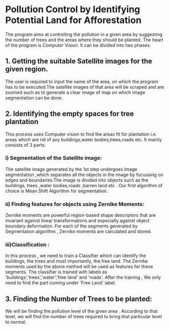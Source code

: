 # Pollution Control by Identifying Potential Land for Afforestation 

The program aims at controlling the pollution in a given area by suggesting the number of trees and the areas where they should be planted. The heart of the program is Computer Vision. It can be divided into two phases:

## 1. Getting the suitable Satellite images for the given region.

The user is required to input the name of the area, on which the program has to be executed.The satellite images of that area will be scraped and are zoomed such as to generate a clear image of map on which image segmentation can be done.

## 2. Identifying the empty spaces for tree plantation

This process uses Computer vision to find the areas fit for plantation i.e. areas which are rid of any buildings,water bodies,trees,roads etc. It mainly consists of 3 parts:

### i) Segmentation of the Satellite image: 
The satellite image generated by the 1st step undergoes Image segmentation ,which separates all the objects in the image by focussing on edges and boundaries.The image is divided into objects such as the buildings, trees ,water bodies,roads ,barren land etc . Our first algorithm of choice is Mean Shift Algorithm for segmentation. 

### ii) Finding features for objects using Zernike Moments:
Zernike moments are powerful region-based shape descriptors that are invariant against linear transformations and especially against object boundary deformation. For each of the segments generated by Segmentation algorithm , Zernike moments are calculated and stored.

### iii)Classification :
In this process , we need to train a Classifier which can identify the buildings, the trees and most importantly, the free land. The Zernike moments used by the above method will be used as features for these segments. The classifier is trained with labels as 'buildings','trees','water','free land' and 'roads'. After the training , We only need to find the part coming under 'Free Land' label. 


## 3. Finding the Number of Trees to be planted:

We will be finding the pollution level of the given area . According to that level, we will find the number of trees required to bring that particular level to normal. 

